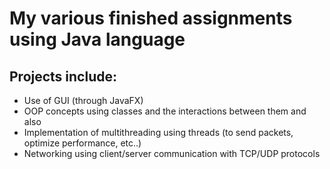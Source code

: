 # My various finished assignments using Java language

## Projects include:
* Use of GUI (through JavaFX)
* OOP concepts using classes and the interactions between them and also 
* Implementation of multithreading using threads (to send packets, optimize performance, etc..)
* Networking using client/server communication with TCP/UDP protocols
